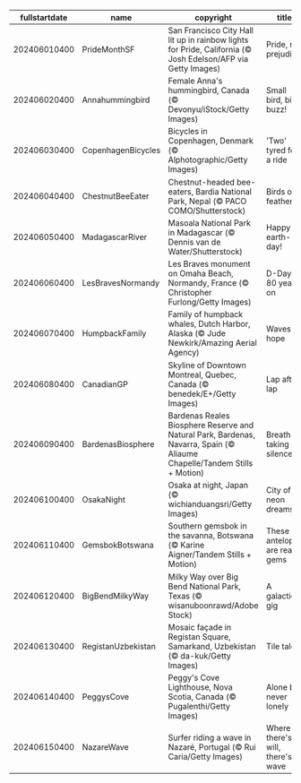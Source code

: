 |fullstartdate|name|copyright|title|image|
|--|--|--|--|--|
202406010400|PrideMonthSF|San Francisco City Hall lit up in rainbow lights for Pride, California (© Josh Edelson/AFP via Getty Images)|Pride, no prejudice|![](/en-CA/2024/06/202406010400PrideMonthSF.jpg)|
202406020400|Annahummingbird|Female Anna's hummingbird, Canada (© Devonyu/iStock/Getty Images)|Small bird, big buzz!|![](/en-CA/2024/06/202406020400Annahummingbird.jpg)|
202406030400|CopenhagenBicycles|Bicycles in Copenhagen, Denmark (© Alphotographic/Getty Images)|'Two' tyred for a ride|![](/en-CA/2024/06/202406030400CopenhagenBicycles.jpg)|
202406040400|ChestnutBeeEater|Chestnut-headed bee-eaters, Bardia National Park, Nepal (© PACO COMO/Shutterstock)|Birds of a feather…|![](/en-CA/2024/06/202406040400ChestnutBeeEater.jpg)|
202406050400|MadagascarRiver|Masoala National Park in Madagascar (© Dennis van de Water/Shutterstock)|Happy b-earth-day!|![](/en-CA/2024/06/202406050400MadagascarRiver.jpg)|
202406060400|LesBravesNormandy|Les Braves monument on Omaha Beach, Normandy, France (© Christopher Furlong/Getty Images)|D-Day: 80 years on|![](/en-CA/2024/06/202406060400LesBravesNormandy.jpg)|
202406070400|HumpbackFamily|Family of humpback whales, Dutch Harbor, Alaska (© Jude Newkirk/Amazing Aerial Agency)|Waves of hope|![](/en-CA/2024/06/202406070400HumpbackFamily.jpg)|
202406080400|CanadianGP|Skyline of Downtown Montreal, Quebec, Canada (© benedek/E+/Getty Images)|Lap after lap|![](/en-CA/2024/06/202406080400CanadianGP.jpg)|
202406090400|BardenasBiosphere|Bardenas Reales Biosphere Reserve and Natural Park, Bardenas, Navarra, Spain (© Aliaume Chapelle/Tandem Stills + Motion)|Breath-taking silence|![](/en-CA/2024/06/202406090400BardenasBiosphere.jpg)|
202406100400|OsakaNight|Osaka at night, Japan (© wichianduangsri/Getty Images)|City of neon dreams|![](/en-CA/2024/06/202406100400OsakaNight.jpg)|
202406110400|GemsbokBotswana|Southern gemsbok in the savanna, Botswana (© Karine Aigner/Tandem Stills + Motion)|These antelopes are real gems|![](/en-CA/2024/06/202406110400GemsbokBotswana.jpg)|
202406120400|BigBendMilkyWay|Milky Way over Big Bend National Park, Texas (© wisanuboonrawd/Adobe Stock)|A galactic gig|![](/en-CA/2024/06/202406120400BigBendMilkyWay.jpg)|
202406130400|RegistanUzbekistan|Mosaic façade in Registan Square, Samarkand, Uzbekistan (© da-kuk/Getty Images)|Tile tales|![](/en-CA/2024/06/202406130400RegistanUzbekistan.jpg)|
202406140400|PeggysCove|Peggy's Cove Lighthouse, Nova Scotia, Canada (© Pugalenthi/Getty Images)|Alone but never lonely|![](/en-CA/2024/06/202406140400PeggysCove.jpg)|
202406150400|NazareWave|Surfer riding a wave in Nazaré, Portugal (© Rui Caria/Getty Images)|Where there's a will, there's a wave|![](/en-CA/2024/06/202406150400NazareWave.jpg)|
